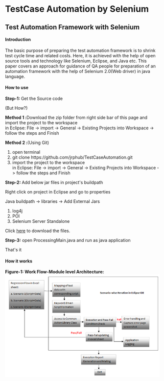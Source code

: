 TestCase Automation by Selenium
===============================

Test Automation Framework with Selenium
----------------------------------------
<h4><b>Introduction</b></h4>
<p>The basic purpose of preparing the test automation framework is to shrink test cycle time and related costs. 
Here, it is achieved with the help of open source tools and technology like Selenium, Eclipse, and Java etc. 
This paper covers an approach for guidance of QA people for preparation of an automation framework with the help of Selenium 2.0(Web driver) in java language.
</p>

<h4>
	<b> How to use 
	</b>
</h4>
<b>Step-1: </b> Get the Source code
<br>
<p>(But How?)</p>
<p><b>Method 1 :</b>Download the zip folder from right side bar of this page and import the project to the workspace <br/>
in Eclipse: File -> import -> General -> Existing Projects into Workspace -> follow the steps and Finish</p>
<p><b>Method 2 :</b>(Using Git)</p>
<ol>
<li>open terminal</li>
<li>git clone  https://github.com/jrphub/TestCaseAutomation.git</li>
<li>import the project to the workspace <br/>
in Eclipse: File -> import -> General -> Existing Projects into Workspace -> follow the steps and Finish</li>
</ol>
<b>Step-2: </b> Add below jar files in project's buildpath
<p>Right click on project in Eclipse and go to properties</p>
<p>Java buildpath -> libraries -> Add External Jars </p>
<ol>
	<li>log4j</li>
	<li>POI</li>
	<li>Selenium Server Standalone</li>
</ol>
<p>Click <a href="http://www.4shared.com/zip/xtxqR8Lq/jar_files.html" target="_blank">here</a> to download the files.</p>
<b>Step-3:</b> open ProcessingMain.java and run as java application
<p>That's it</p>
<h4>
<b>How it works</b>
</h4>
<b>Figure-1: Work Flow-Module level Architecture:</b>
<img src="/images/architecture.png" href="_blank"/>
</br>






